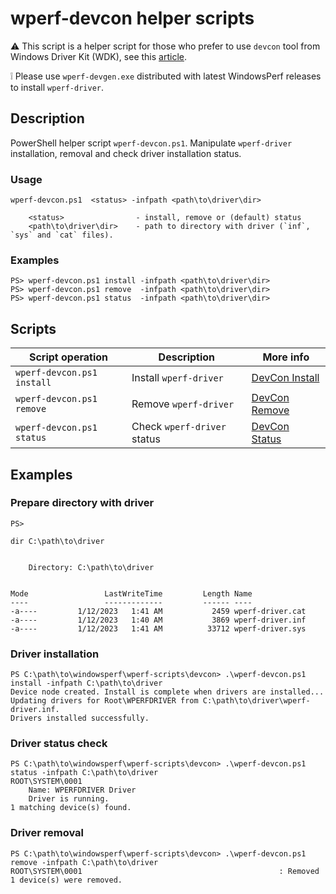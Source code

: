 # wperf-devcon helper scripts

:warning: This script is a helper script for those who prefer to use `devcon` tool from Windows Driver Kit (WDK), see this [article](https://learn.microsoft.com/en-us/windows-hardware/drivers/devtest/devcon#where-can-i-download-devcon).

:grey_exclamation: Please use `wperf-devgen.exe` distributed with latest WindowsPerf releases to install `wperf-driver`.

## Description

PowerShell helper script `wperf-devcon.ps1`. Manipulate `wperf-driver` installation, removal and check driver installation status.

### Usage

```
wperf-devcon.ps1  <status> -infpath <path\to\driver\dir>

    <status>                - install, remove or (default) status
    <path\to\driver\dir>    - path to directory with driver (`inf`, `sys` and `cat` files).
```

### Examples

```
PS> wperf-devcon.ps1 install -infpath <path\to\driver\dir>
PS> wperf-devcon.ps1 remove  -infpath <path\to\driver\dir>
PS> wperf-devcon.ps1 status  -infpath <path\to\driver\dir>
```

## Scripts

| Script operation           | Description                 | More info |
| -------------------------- | --------------------------- | --------- |
| `wperf-devcon.ps1 install` | Install `wperf-driver`      | [DevCon Install](https://github.com/arm-developer-tools/windowsperf/tree/main/wperf-driver#devcon-install) |
| `wperf-devcon.ps1 remove`  | Remove `wperf-driver`       | [DevCon Remove](https://github.com/arm-developer-tools/windowsperf/tree/main/wperf-driver#devcon-remove) |
| `wperf-devcon.ps1 status`  | Check `wperf-driver` status | [DevCon Status](https://github.com/arm-developer-tools/windowsperf/tree/main/wperf-driver#devcon-status) |

## Examples

### Prepare directory with driver
```
PS>

dir C:\path\to\driver


    Directory: C:\path\to\driver


Mode                 LastWriteTime         Length Name
----                 -------------         ------ ----
-a----         1/12/2023   1:41 AM           2459 wperf-driver.cat
-a----         1/12/2023   1:40 AM           3869 wperf-driver.inf
-a----         1/12/2023   1:41 AM          33712 wperf-driver.sys
```

### Driver installation
```
PS C:\path\to\windowsperf\wperf-scripts\devcon> .\wperf-devcon.ps1 install -infpath C:\path\to\driver
Device node created. Install is complete when drivers are installed...
Updating drivers for Root\WPERFDRIVER from C:\path\to\driver\wperf-driver.inf.
Drivers installed successfully.
```

### Driver status check
```
PS C:\path\to\windowsperf\wperf-scripts\devcon> .\wperf-devcon.ps1 status -infpath C:\path\to\driver
ROOT\SYSTEM\0001
    Name: WPERFDRIVER Driver
    Driver is running.
1 matching device(s) found.
```

### Driver removal
```
PS C:\path\to\windowsperf\wperf-scripts\devcon> .\wperf-devcon.ps1 remove -infpath C:\path\to\driver
ROOT\SYSTEM\0001                                            : Removed
1 device(s) were removed.
```
